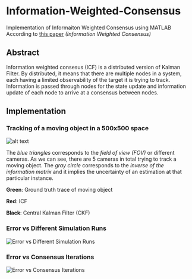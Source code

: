 # Information-Weighted-Consensus
Implementation of Informaiton Weighted Consensus using MATLAB
According to [this paper](http://citeseerx.ist.psu.edu/viewdoc/download?doi=10.1.1.310.4837&rep=rep1&type=pdf) _(Information Weighted Consensus)_

## Abstract
Information weighted consesus (ICF) is a distributed version of Kalman Filter. By distributed, it means that there are multiple nodes in a system, each having a limited observability of the target it is trying to track. Information is passed through nodes for the state update and information update of each node to arrive at a consensus between nodes.

## Implementation
### Tracking of a moving object in a 500x500 space
![alt text](https://github.com/eugenelet/Information-Weighted-Consensus/blob/master/ICF_CKF.gif)

The *blue triangles* corresponds to the *field of view (FOV)* or different cameras. As we can see, there are 5 cameras in total trying to track a moving object. The *gray circle* corresponds to the *inverse of the information matrix* and it implies the uncertainty of an estimation at that particular instance.

**Green**: Ground truth trace of moving object

**Red**: ICF

**Black**: Central Kalman Filter (CKF)


### Error vs Different Simulation Runs
![Error vs Different Simulation Runs](https://github.com/eugenelet/Information-Weighted-Consensus/blob/master/Error%20vs%20Sim%20Runs.png)

### Error vs Consensus Iterations
![Error vs Consensus Iterations](https://github.com/eugenelet/Information-Weighted-Consensus/blob/master/Error%20vs%20Consensus%20Iterations.png)
